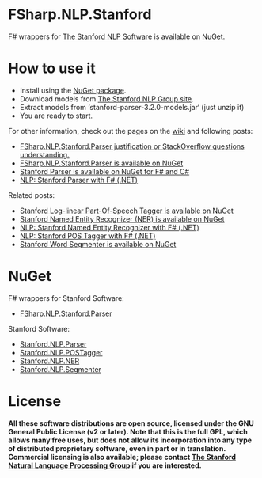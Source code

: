 FSharp.NLP.Stanford
===================

F# wrappers for [The Stanford NLP Software](http://nlp.stanford.edu/software/index.shtml) is available on [NuGet](https://www.nuget.org/packages/FSharp.NLP.Stanford.Parser/).

How to use it
=============

- Install using the [NuGet package](https://nuget.org/packages/FSharp.NLP.Stanford.Parser).  
- Download models from [The Stanford NLP Group site](http://nlp.stanford.edu/software/stanford-parser-full-2013-06-20.zip).
- Extract models from ‘stanford-parser-3.2.0-models.jar‘ (just unzip it)
- You are ready to start.

For other information, check out the pages on the [wiki](https://github.com/sergey-tihon/FSharp.NLP.Stanford/wiki) and following posts:

- [FSharp.NLP.Stanford.Parser justification or StackOverflow questions understanding.](http://sergeytihon.wordpress.com/2013/07/21/fsharp-nlp-stanford-parser-justification-or-stackoverflow-questions-understanding/)
- [FSharp.NLP.Stanford.Parser is available on NuGet](http://sergeytihon.wordpress.com/2013/06/26/fsharp-nlp-stanford-parser-available-on-nuget/)  
- [Stanford Parser is available on NuGet for F# and C#](http://sergeytihon.wordpress.com/2013/07/11/stanford-parser-is-available-on-nuget/)
- [NLP: Stanford Parser with F# (.NET)](http://sergeytihon.wordpress.com/2013/02/05/nlp-stanford-parser-with-f-net/)

Related posts:

- [Stanford Log-linear Part-Of-Speech Tagger is available on NuGet](http://sergeytihon.wordpress.com/2013/07/14/stanford-log-linear-part-of-speech-tagger-is-available-on-nuget/)
- [Stanford Named Entity Recognizer (NER) is available on NuGet](http://sergeytihon.wordpress.com/2013/07/12/stanford-named-entity-recognizer-ner-is-available-on-nuget/)
- [NLP: Stanford Named Entity Recognizer with F# (.NET)](http://sergeytihon.wordpress.com/2013/02/16/nlp-stanford-named-entity-recognizer-with-f-net/)
- [NLP: Stanford POS Tagger with F# (.NET)](http://sergeytihon.wordpress.com/2013/02/08/nlp-stanford-pos-tagger-with-f-net/)
- [Stanford Word Segmenter is available on NuGet](http://sergeytihon.wordpress.com/2013/09/09/stanford-word-segmenter-is-available-on-nuget/)

NuGet
=============

F# wrappers for Stanford Software:

- [FSharp.NLP.Stanford.Parser](https://www.nuget.org/packages/FSharp.NLP.Stanford.Parser/)

Stanford Software:

- [Stanford.NLP.Parser](https://www.nuget.org/packages/Stanford.NLP.Parser/)
- [Stanford.NLP.POSTagger](https://www.nuget.org/packages/Stanford.NLP.POSTagger/)
- [Stanford.NLP.NER](https://www.nuget.org/packages/Stanford.NLP.NER/)
- [Stanford.NLP.Segmenter](https://www.nuget.org/packages/Stanford.NLP.Segmenter/3.2.0.0)

License
=======
**All these software distributions are open source, licensed under the GNU General Public License (v2 or later). Note that this is the full GPL, which allows many free uses, but does not allow its incorporation into any type of distributed proprietary software, even in part or in translation. Commercial licensing is also available; please contact [The Stanford Natural Language Processing Group](http://www-nlp.stanford.edu/) if you are interested.**